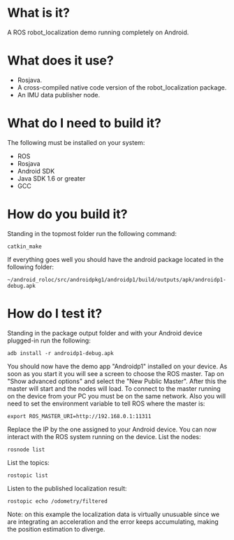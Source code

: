 # What is it?
A ROS robot_localization demo running completely on Android.

# What does it use?
* Rosjava.
* A cross-compiled native code version of the robot_localization package.
* An IMU data publisher node.

# What do I need to build it?
The following must be installed on your system:
* ROS
* Rosjava
* Android SDK
* Java SDK 1.6 or greater
* GCC

# How do you build it?
Standing in the topmost folder run the following command:
```
catkin_make
```
If everything goes well you should have the android package located in the following folder:
```
~/android_roloc/src/androidpkg1/androidp1/build/outputs/apk/androidp1-debug.apk
```

# How do I test it?
Standing in the package output folder and with your Android device plugged-in run the following:
```
adb install -r androidp1-debug.apk
```
You should now have the demo app "Androidp1" installed on your device. As soon as you start it you will see a screen to choose the ROS master. Tap on "Show advanced options" and select the "New Public Master". After this the master will start and the nodes will load.
To connect to the master running on the device from your PC you must be on the same network. Also you will need to set the environment variable to tell ROS where the master is:
```
export ROS_MASTER_URI=http://192.168.0.1:11311

```
Replace the IP by the one assigned to your Android device.
You can now interact with the ROS system running on the device.
List the nodes:
```
rosnode list
```
List the topics:
```
rostopic list
```
Listen to the published localization result:
```
rostopic echo /odometry/filtered
```
Note: on this example the localization data is virtually unusuable since we are integrating an acceleration and the error keeps accumulating, making the position estimation to diverge.
